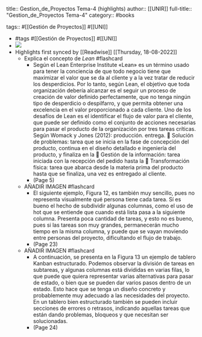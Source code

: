 title:: Gestion_de_Proyectos Tema-4 (highlights)
author:: [[UNIR]]
full-title:: "Gestion_de_Proyectos Tema-4"
category:: #books

tags:: #[[Gestión de Proyectos]] #[[UNI]]

- #tags #[[Gestión de Proyectos]] #[[UNI]]
- ![](https://readwise-assets.s3.amazonaws.com/media/uploaded_book_covers/profile_22942/06ecbadb-a815-4f95-9f77-85f265f99af6.jpg)
- Highlights first synced by [[Readwise]] [[Thursday, 18-08-2022]]
	- Explica el concepto de *Lean* #flashcard
		- Según  el  Lean  Enterprise  Institute  «Lean»  es  un  término  usado  para  tener  la conciencia de que todo negocio tiene que maximizar el valor que se da al cliente y a la vez tratar de reducir los desperdicios. Por  lo  tanto,  según  Lean,  el  objetivo  que  toda  organización  debería  alcanzar  es  el seguir un proceso de creación de valor definido perfectamente, que no tenga ningún tipo de desperdicio o despilfarro, y que permita obtener una excelencia en el valor proporcionado a cada cliente. Uno de los desafíos de Lean es el identificar el flujo de valor para el cliente, que puede ser definido como el conjunto de acciones necesarias para pasar el producto de la organización por tres tareas críticas. Según Womack y Jones (2012): producción. entrega.   Solución de problemas: tarea que se inicia en la fase de concepción del producto, continua  en  el  diseño  detallado  e  ingeniería  del  producto,  y  finaliza  en  la   Gestión  de  la  información:  tarea  iniciada  con  la  recepción  del  pedido  hasta  la   Transformación  física:  tarea  que  abarca  desde  la  materia  prima  del  producto hasta que se finaliza, una vez es entregado al cliente.
		- (Page 5)
	- AÑADIR IMAGEN #flashcard
		- El  siguiente  ejemplo,  Figura  12,  es  también  muy  sencillo,  pues  no  representa visualmente qué persona tiene cada tarea. Sí es bueno el hecho de subdividir algunas columnas,  como  el  uso  de  hot  que  se  entiende  que  cuando  está  lista  pasa  a  la siguiente columna. Presenta poca cantidad de tareas, y esto no es bueno, pues si las tareas son muy grandes, permanecerán mucho tiempo en la misma columna, y puede que se vayan moviendo entre personas del proyecto, dificultando el flujo de trabajo.
		- (Page 23)
	- AÑADIR IMAGEN #flashcard
		- A  continuación,  se  presenta  en  la  Figura  13  un  ejemplo  de  tablero  Kanban estructurado.  Podemos  observar  la  división  de  tareas  en  subtareas,  y  algunas columnas está divididas en varias filas, lo que puede que quiera representar varias alternativas para pasar de estado, o bien que se pueden dar varios pasos dentro de un  estado.  Esto  hace  que  se  tenga  un  diseño  concreto  y  probablemente  muy adecuado a las necesidades del proyecto. En un tablero bien estructurado también se pueden incluir secciones de errores o retrasos, indicando aquellas tareas que están dando problemas, bloqueos y que necesitan ser solucionadas.
		- (Page 24)
